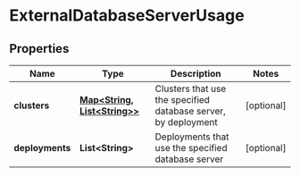 
# ExternalDatabaseServerUsage

## Properties
Name | Type | Description | Notes
------------ | ------------- | ------------- | -------------
**clusters** | [**Map&lt;String, List&lt;String&gt;&gt;**](List.md) | Clusters that use the specified database server, by deployment |  [optional]
**deployments** | **List&lt;String&gt;** | Deployments that use the specified database server |  [optional]



